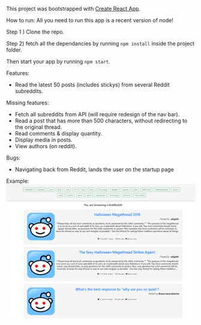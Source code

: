

This project was bootstrapped with [Create React App](https://github.com/facebook/create-react-app).

How to run:
All you need to run this app is a recent version of node!

Step 1 ) Clone the repo.

Step 2) fetch all the dependancies by running `npm install` inside the project folder. 

Then start your app by running `npm start`. 

Features:
  - Read the latest 50 posts (includes stickys) from several Reddit subreddits.

  Missing features: 
  - Fetch all subreddits from API (will require redesign of the nav bar).
  - Read a post that has more than 500 characters, without redirecting to the original thread.
  - Read comments & display quantity.
  - Display media in posts.
  - View authors (on reddit).

  Bugs:
  - Navigating back from Reddit, lands the user on the startup page 

Example:
![Screenshot](public\example.PNG)